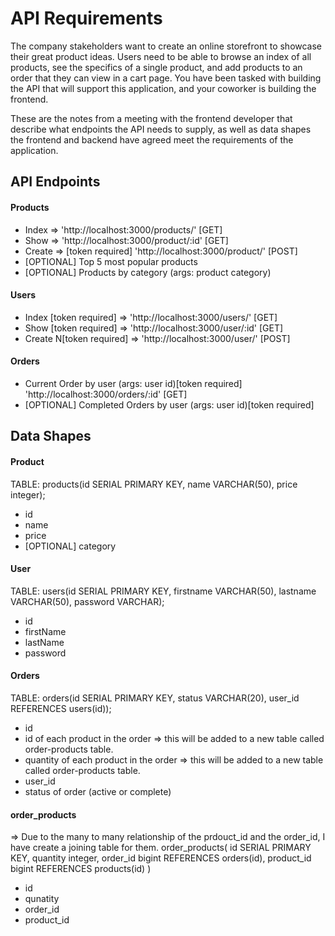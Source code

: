 # API Requirements
The company stakeholders want to create an online storefront to showcase their great product ideas. Users need to be able to browse an index of all products, see the specifics of a single product, and add products to an order that they can view in a cart page. You have been tasked with building the API that will support this application, and your coworker is building the frontend.

These are the notes from a meeting with the frontend developer that describe what endpoints the API needs to supply, as well as data shapes the frontend and backend have agreed meet the requirements of the application. 

## API Endpoints
#### Products
- Index => 'http://localhost:3000/products/' [GET]
- Show => 'http://localhost:3000/product/:id' [GET]
- Create => [token required] 'http://localhost:3000/product/' [POST]
- [OPTIONAL] Top 5 most popular products 
- [OPTIONAL] Products by category (args: product category)

#### Users
- Index [token required] => 'http://localhost:3000/users/' [GET]
- Show [token required] => 'http://localhost:3000/user/:id' [GET]
- Create N[token required] => 'http://localhost:3000/user/' [POST]

#### Orders
- Current Order by user (args: user id)[token required] 'http://localhost:3000/orders/:id' [GET]
- [OPTIONAL] Completed Orders by user (args: user id)[token required]

## Data Shapes
#### Product
TABLE: products(id SERIAL PRIMARY KEY, name VARCHAR(50), price integer); 
-  id
- name
- price
- [OPTIONAL] category

#### User
TABLE: users(id SERIAL PRIMARY KEY, firstname VARCHAR(50), lastname VARCHAR(50), password VARCHAR);
- id
- firstName
- lastName
- password

#### Orders
TABLE: orders(id SERIAL PRIMARY KEY, status VARCHAR(20), user_id REFERENCES users(id));
- id
- id of each product in the order => this will be added to a new table called order-products table.
- quantity of each product in the order => this will be added to a new table called order-products table.
- user_id
- status of order (active or complete)

#### order_products
=> Due to the many to many relationship of the prdouct_id and the order_id, I have create a joining table for them.
order_products(
    id SERIAL PRIMARY KEY,
    quantity integer,
    order_id bigint REFERENCES orders(id),
    product_id bigint REFERENCES products(id)
)
- id
- qunatity
- order_id
- product_id